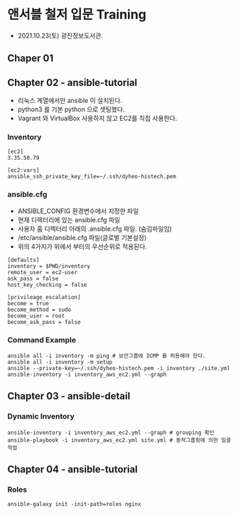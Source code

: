 # 앤서블 철저 입문 Training
* 2021.10.23(토) 광진정보도서관.

## Chaper 01


## Chapter 02 - ansible-tutorial
* 리눅스 계열에서만 ansible 이 설치된다.
* python3 를 기본 python 으로 셋팅했다.
* Vagrant 와 VirtualBox 사용하지 않고 EC2를 직접 사용한다.

### Inventory
```
[ec2]
3.35.50.79

[ec2:vars]
ansible_ssh_private_key_file=~/.ssh/dyheo-histech.pem
```
### ansible.cfg
* ANSIBLE_CONFIG 환경변수에서 지정한 파일
* 현재 디렉터리에 있는 ansible.cfg 파일
* 사용자 홈 디렉터리 아래의 .ansible.cfg 파일. (숨김파일임)
* /etc/ansible/ansible.cfg 파일(글로벌 기본설정)
* 위의 4가지가 위에서 부터의 우선순위로 적용된다.
```
[defaults]
inventory = $PWD/inventory
remote_user = ec2-user
ask_pass = false
host_key_checking = false

[privileage_escalation]
become = true
become_method = sudo
become_user = root
become_ask_pass = false
```

### Command Example
```
ansible all -i inventory -m ping # 보안그룹에 ICMP 를 허용해야 한다.
ansible all -i inventory -m setup
ansible --private-key=~/.ssh/dyheo-histech.pem -i inventory ./site.yml 
ansible-inventory -i inventory_aws_ec2.yml --graph
```

## Chapter 03 - ansible-detail
### Dynamic Inventory
```
ansible-inventory -i inventory_aws_ec2.yml --graph # grouping 확인
ansible-playbook -i inventory_aws_ec2.yml site.yml # 동적그룹핑에 의한 일괄작업
```

## Chapter 04 - ansible-tutorial
### Roles
```
ansible-galaxy init -init-path=roles nginx
```

